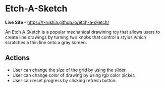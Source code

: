 # Etch-A-Sketch

**Live Site -** https://t-rushia.github.io/etch-a-sketch/

An Etch A Sketch is a popular mechanical drawining toy that allows users to create line drawings by turning two knobs that control a stylus which scratches a thin line onto a gray screen.

## Actions

- User can change the size of the grid by using the slider.
- User can change color of drawing by using rgb color picker.
- User can reset progress by clicking refresh button.

